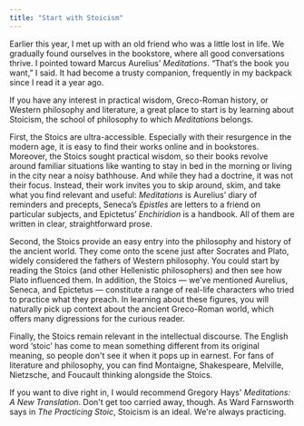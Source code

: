 ```yaml
---
title: "Start with Stoicism"
---
```


Earlier this year, I met up with an old friend who was a little lost in life. We gradually found ourselves in the bookstore, where all good conversations thrive. I pointed toward Marcus Aurelius’ _Meditations_. “That’s the book you want,” I said. It had become a trusty companion, frequently in my backpack since I read it a year ago.

If you have any interest in practical wisdom, Greco-Roman history, or Western philosophy and literature, a great place to start is by learning about Stoicism, the school of philosophy to which _Meditations_ belongs.

First, the Stoics are ultra-accessible. Especially with their resurgence in the modern age, it is easy to find their works online and in bookstores. Moreover, the Stoics sought practical wisdom, so their books revolve around familiar situations like wanting to stay in bed in the morning or living in the city near a noisy bathhouse. And while they had a doctrine, it was not their focus. Instead, their work invites you to skip around, skim, and take what you find relevant and useful: _Meditations_ is Aurelius’ diary of reminders and precepts, Seneca’s _Epistles_ are letters to a friend on particular subjects, and Epictetus’ _Enchiridion_ is a handbook. All of them are written in clear, straightforward prose.

Second, the Stoics provide an easy entry into the philosophy and history of the ancient world. They come onto the scene just after Socrates and Plato, widely considered the fathers of Western philosophy. You could start by reading the Stoics (and other Hellenistic philosophers) and then see how Plato influenced them. In addition, the Stoics — we’ve mentioned Aurelius, Seneca, and Epictetus — constitute a range of real-life characters who tried to practice what they preach. In learning about these figures, you will naturally pick up context about the ancient Greco-Roman world, which offers many digressions for the curious reader.

Finally, the Stoics remain relevant in the intellectual discourse. The English word ‘stoic’ has come to mean something different from its original meaning, so people don't see it when it pops up in earnest. For fans of literature and philosophy, you can find Montaigne, Shakespeare, Melville, Nietzsche, and Foucault thinking alongside the Stoics.

If you want to dive right in, I would recommend Gregory Hays' _Meditations: A New Translation_. Don't get too carried away, though. As Ward Farnsworth says in _The Practicing Stoic_, Stoicism is an ideal. We're always practicing.